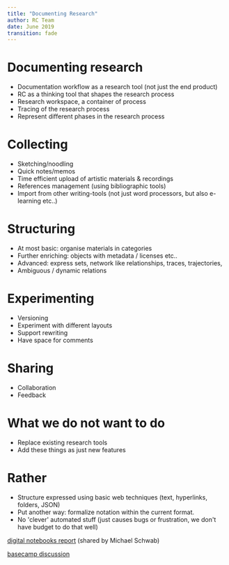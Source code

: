 ```yaml
---
title: "Documenting Research"
author: RC Team
date: June 2019
transition: fade
---
```


# Documenting research

* Documentation workflow as a research tool (not just the end product)
* RC as a thinking tool that shapes the research process
* Research workspace, a container of process
* Tracing of the research process
* Represent different phases in the research process

# Collecting 

* Sketching/noodling 
* Quick notes/memos
* Time efficient upload of artistic materials & recordings 
* References management (using bibliographic tools)
* Import from other writing-tools (not just word processors, but also e-learning etc..)

# Structuring

* At most basic: organise materials in categories
* Further enriching: objects with metadata / licenses etc..
* Advanced: express sets, network like relationships, traces, trajectories, 
* Ambiguous / dynamic relations

# Experimenting

* Versioning
* Experiment with different layouts
* Support rewriting
* Have space for comments

# Sharing

* Collaboration 
* Feedback 

# What we do not want to do

* Replace existing research tools
* Add these things as just new features 

# Rather

* Structure expressed using basic web techniques (text, hyperlinks, folders, JSON)
* Put another way: formalize notation within the current format.
* No 'clever' automated stuff (just causes bugs or frustration, we don't have budget to do that well)

[digital notebooks report](https://openworking.wordpress.com/2018/05/21/event-report-digital-notebooks-productivity-tools-for-researchers-on-15-03-2018/) (shared by Michael Schwab)

[basecamp discussion](https://3.basecamp.com/4020907/buckets/9152019/messages/1786521818#__recording_1786658335)
